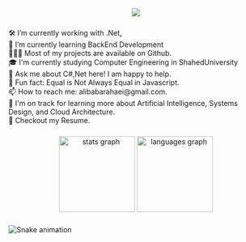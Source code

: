 <div align="center">
  <img src="https://profile-counter.glitch.me/alibabarahaei/count.svg?"  />
</div>

###

<p align="left">🛠   I’m currently working with .Net, <br>🚀   I’m currently learning BackEnd Development<br>👨🏻‍💻   Most of my projects are available on Github.<br>🎓  I'm currently studying Computer Engineering in ShahedUniversity<br>💬   Ask me about C#,Net  here! I am happy to help.<br>👾   Fun fact: Equal is Not Always Equal in Javascript.<br>📫   How to reach me: alibabarahaei@gmail.com.<br>🌱  I'm on track for learning more about Artificial Intelligence, Systems Design, and Cloud Architecture.<br>📝   Checkout my Resume.</p>

###

<div align="center">
  <img src="https://github-readme-stats.vercel.app/api?hide_title=false&hide_rank=false&show_icons=true&include_all_commits=true&count_private=true&disable_animations=false&theme=github_dark&locale=en&hide_border=true&username=alibabarahaei" height="150" alt="stats graph"  />
  <img src="https://github-readme-stats.vercel.app/api/top-langs?locale=en&hide_title=false&layout=compact&card_width=320&langs_count=8&theme=github_dark&hide_border=true&username=alibabarahaei" height="150" alt="languages graph"  />
</div>

###

<img src="./img/snack.svg" alt="Snake animation" />

###
